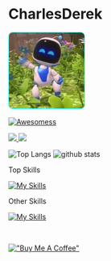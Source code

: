 # CharlesDerek

<p align="left">
	<img alt="Waving Hi" height="150px" style="border-radius:5%;border:1px solid cyan" src="assets/hi.webp" />
</p>

[![Awesomess](https://cdn.rawgit.com/sindresorhus/awesome/d7305f38d29fed78fa85652e3a63e154dd8e8829/media/badge.svg)](https://www.webplicity.co)

<p align="left">
  <a href="https://github.com/CharlesDerek">
    <img height="20" src="https://img.shields.io/github/followers/CharlesDerek?label=follow&logo=github&style=flat" />
  </a>
  <a href="https://www.linkedin.com/in/charlesderek/">
    <img height="20" src="https://img.shields.io/twitter/follow/CharlesDerek?label=LinkedIn&color=blue&style=flat" />
  </a>
</p>

<p align="left">
	<img alt="Top Langs" height="150px" src="https://github-readme-stats.vercel.app/api/top-langs/?username=CharlesDerek&layout=compact&show_icons=true&theme=dark" />
  <img alt="github stats" height="150px" src="https://github-readme-stats.vercel.app/api?username=CharlesDerek&theme=dark&show_icons=ture" />
</p>

<p>Top Skills</p>

[![My Skills](https://skillicons.dev/icons?i=ansible,aws,gcp,docker,kubernetes,golang,react,nextjs,nginx,nodejs,python,java,threejs,mysql,mongodb)](https://skillicons.dev)

<p>Other Skills</p>

[![My Skills](https://skillicons.dev/icons?i=dynamodb,azure,cloudflare,jenkins,redux,nextjs,r,flask,django,androidstudio,spring,maven,gradle,kotlin,idea,dart,flutter,rust,scala,php,laravel,c,cs,cpp,bash,css,fastapi,firebase,git,github,githubactions,gitlab,html,bootstrap,dotnet,md,sass,babel,coffeescript,redux,codepen,cmake,nextjs,netlify,js,express,jquery,electron,gulp,fastapi,graphql,redis,jenkins,jest,fediverse,linux,openshift,md,sqlite,postgres,firebase,postman,powershell,ruby,rails,raspberrypi,arduino,regex,selenium,cassandra,ts,vercel,vim,vscode,vue,unity,unreal,ipfs,webpack,tensorflow,wasm,solidity,solidjs,webflow,pug,atom,ps,blender,autocad,herokufigma)](https://skillicons.dev)

<br>

[!["Buy Me A Coffee"](https://www.buymeacoffee.com/assets/img/custom_images/orange_img.png)](https://www.buymeacoffee.com/charlesderek)

